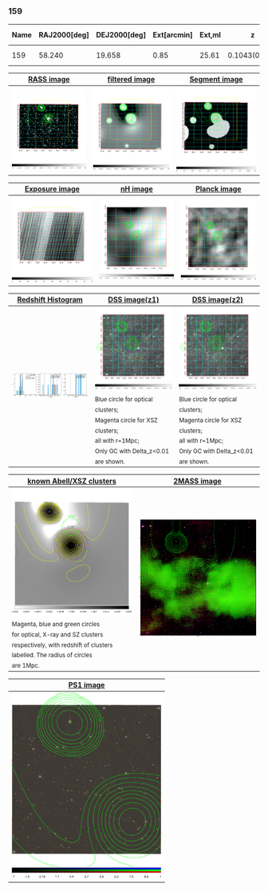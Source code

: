 <div STYLE="page-break-after: always;"></div>

### 159

|Name|RAJ2000[deg]|DEJ2000[deg] |Ext[arcmin]| Ext,ml | z | z_src| C|GC(XSZ,Delta_z<0.01)| GC(OPT,Delta_z<0.01)|GC| R_sig[arcmin] | R500[arcmin] | R500[Mpc]| CRsig[c/s] | CR500[c/s] |L500[1E44 erg/s]|F500[1E-12 erg/s/cm^2]| M500[1E14 Msun]|Tx[keV]|Cnt_sig|Beta|Rc[arcmin]|Comment|Alias|
|---|---|---|---|---|---|------|---|--------|---------|----------|---|---|---|---|---|---|---|---|---|---|---|---|---|---|
|159| 58.240| 19.658| 0.85| 25.61| 0.1043(0.009)| z1, z_xsz| B| MCXC| N| MCXC, N, W| 12.700| 8.890| 1.021| 0.301(0.039)| 0.287(0.038)| 1.375(0.065)| 4.955(0.233)| 3.35(0.08)| 4.66(0.07)| 111.8| 0.837(-0.120+0.108)| 2.970(-0.678+0.540)| -| k020|

|[RASS image](../image/159/159_img.pdf)|[filtered image](../image/159/159_fil.pdf)|[Segment image](../image/159/159_seg.pdf)|
|-------------------|--------------------|-------------------|
| <img src="../image/159/159_img.png" width="300">  | <img src="../image/159/159_fil.png" width="300">   | <img src="../image/159/159_seg.png" width="300">  |

|[Exposure image](../image/159/159_mex.pdf)| [nH image](../image/159/159_nh.pdf)| [Planck image](../image/159/159_p.pdf)|
|-------------------|--------------------|-------------------|
|<img src="../image/159/159_mex.png" width="300">   | <img src="../image/159/159_nh.png" width="300">    | <img src="../image/159/159_p.png" width="300"> |

|[Redshift Histogram](../image/159/159_zg.pdf) | [DSS image(z1)](../image/159/159_dss_z1.pdf)      |  [DSS image(z2)](../image/159/159_dss_z2.pdf)    |
|-------------------|--------------------|-------------------|
|<img src="../image/159/159_zg.png" width="300"> |<img src="../image/159/159_dss_z1.png" width="300"> <sub><br>Blue circle for optical clusters; <br>Magenta circle for XSZ clusters; <br>all with r=1Mpc; <br>Only GC with Delta_z<0.01 are shown. </sub>| <img src="../image/159/159_dss_z2.png" width="300"><sub><br>Blue circle for optical clusters; <br>Magenta circle for XSZ clusters; <br>all with r=1Mpc; <br>Only GC with Delta_z<0.01 are shown. </sub> |

|[known Abell/XSZ clusters](../image/159/159_gc.pdf) | [2MASS image](../image/159/159_2mass.pdf)      |
|-------------------|-------------------|
|<img src=../image/159/159_gc.png width="300"> <br><sub>Magenta, blue and green circles <br>for optical, X-ray and SZ clusters <br>respectively, with redshift of clusters <br>labelled. The radius of circles <br>are 1Mpc.</sub>|<img src="../image/159/159_2mass.png" width="300">  |

|[PS1 image](../image/159/159_ps1.pdf)            |
|-------------------|
| <img src="../image/159/159_ps1.pdf" width="300">  |
